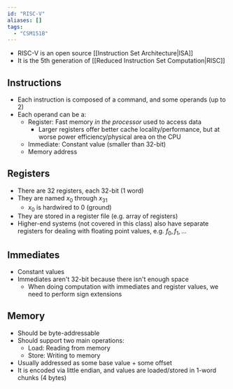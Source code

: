 ```yaml
---
id: "RISC-V"
aliases: []
tags:
  - "CSM151B"
---
```


- RISC-V is an open source [[Instruction Set Architecture|ISA]]
- It is the 5th generation of [[Reduced Instruction Set Computation|RISC]]

## Instructions

- Each instruction is composed of a command, and some operands (up to 2)
- Each operand can be a:
  - Register: Fast memory _in the processor_ used to access data
    - Larger registers offer better cache locality/performance, but at worse
      power efficiency/physical area on the CPU
  - Immediate: Constant value (smaller than 32-bit)
  - Memory address

## Registers

- There are 32 registers, each 32-bit (1 word)
- They are named $x_0$ through $x_{31}$
  - $x_0$ is hardwired to 0 (ground)
- They are stored in a register file (e.g. array of registers)
- Higher-end systems (not covered in this class) also have separate registers
  for dealing with floating point values, e.g. $f_0, f_1,\dotsc$

## Immediates

- Constant values
- Immediates aren't 32-bit because there isn't enough space
  - When doing computation with immediates and register values, we need to
    perform sign extensions

## Memory

- Should be byte-addressable
- Should support two main operations:
  - Load: Reading from memory
  - Store: Writing to memory
- Usually addressed as some base value + some offset
- It is encoded via little endian, and values are loaded/stored in 1-word chunks
  (4 bytes)
